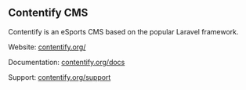 ## Contentify CMS

Contentify is an eSports CMS based on the popular Laravel framework.

Website: [contentify.org/](http://contentify.org/)

Documentation: [contentify.org/docs](http://contentify.org/docs)

Support: [contentify.org/support](http://contentify.org/support)